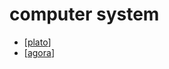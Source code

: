 # computer system

- [[plato]]
- [[agora]]

[//begin]: # "Autogenerated link references for markdown compatibility"
[plato]: plato "Plato"
[agora]: agora "Agora"
[//end]: # "Autogenerated link references"